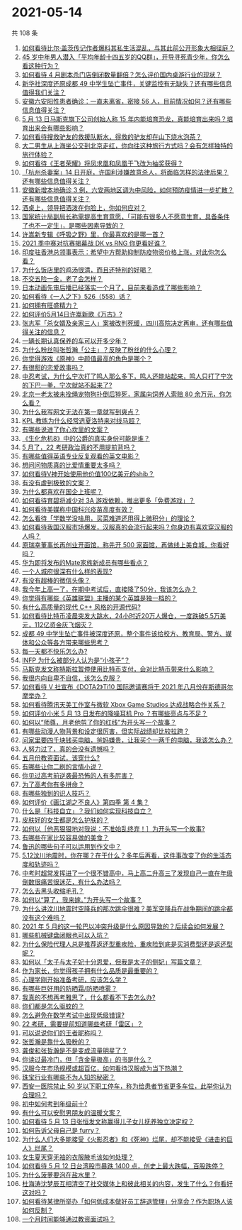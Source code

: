 # 2021-05-14

共 108 条

<!-- BEGIN -->
<!-- 最后更新时间 Fri May 14 2021 11:19:14 GMT+0800 (China Standard Time) -->

1. [如何看待比尔·盖茨传记作者爆料其私生活混乱，与其此前公开形象大相径庭？](https://www.zhihu.com/question/459168945)
2. [45
   岁中年男人潜入「平均年龄十四五岁的QQ群」，开导寻死青少年，你怎么看这种行为？](https://www.zhihu.com/question/458209073)
3. [如何看待 4
   月剧本杀门店倒闭数量翻倍？怎么评价国内桌游行业的现状？](https://www.zhihu.com/question/459180058)
4. [新华社深度还原成都 49
   中学生坠亡事件，关键监控有无缺失？还有哪些信息值得我们关注？](https://www.zhihu.com/question/459149724)
5. [安徽六安阳性患者确诊：一直未离省，密接 56
   人，目前情况如何？还有哪些信息值得关注？](https://www.zhihu.com/question/459216973)
6. [5 月 13 日马斯克旗下公司创始人称 15
   年内能培育恐龙，真能培育出来吗？培育出来会有哪些影响？](https://www.zhihu.com/question/459235882)
7. [如何看待搜救驴友的救援队断水，得救的驴友却在山下烧水泡茶？](https://www.zhihu.com/question/459310609)
8. [大二男生从上海坐公交到北京走红，你向往这种旅行方式吗？会有怎样独特的旅行体验？](https://www.zhihu.com/question/459203090)
9. [如何看待《王者荣耀》将凤求凰和凤凰于飞改为抽奖获得？](https://www.zhihu.com/question/459185231)
10. [「杭州杀妻案」14
    日开庭，许国利涉嫌故意杀人，将面临怎样的法律后果？还有哪些信息值得关注？](https://www.zhihu.com/question/459018152)
11. [安徽新增本地确诊 3
    例，六安两地区调为中风险，如何预防疫情进一步扩散？还有哪些信息值得关注？](https://www.zhihu.com/question/459297033)
12. [酒桌上，领导把酒泼在你脸上，你如何应对？](https://www.zhihu.com/question/438684200)
13. [国家统计局副局长称需提高生育意愿，「可能有很多人不愿意生育，具备条件了也不一定生」，是哪些因素导致的？](https://www.zhihu.com/question/459227388)
14. [许嵩新专辑《呼吸之野》里，你最喜欢的是哪一首？](https://www.zhihu.com/question/459313236)
15. [2021 季中赛对抗赛揭幕战 DK vs RNG 你更看好谁？](https://www.zhihu.com/question/459201355)
16. [印度驻香港总领事表示：希望中方帮助抑制防疫物资价格上涨，对此你怎么看？](https://www.zhihu.com/question/459219198)
17. [为什么饭店里的鸡汤很清，而且还特别的好喝？](https://www.zhihu.com/question/437783371)
18. [不交五险一金，老了会怎样？](https://www.zhihu.com/question/383748418)
19. [日本动画先审后播已经落实一个月了，目前来看造成了哪些影响？](https://www.zhihu.com/question/459030813)
20. [如何看待《一人之下》526（558）话？](https://www.zhihu.com/question/459275898)
21. [如何拥有旺盛精力？](https://www.zhihu.com/question/21671881)
22. [如何评价5月14日许嵩新歌《万古》?](https://www.zhihu.com/question/459309903)
23. [张志军「杀女婿及亲家三人」案被改判死缓，四川高院决定再审，还有哪些值得关注的信息？](https://www.zhihu.com/question/459168017)
24. [一辆长期认真保养的车可以开多少年？](https://www.zhihu.com/question/42018659)
25. [为什么粉丝叫张哲瀚「公主」？反映了粉丝的什么心理？](https://www.zhihu.com/question/457355329)
26. [你觉得游戏《原神》中颜值最高的角色是哪个？](https://www.zhihu.com/question/459265069)
27. [有很甜的恋爱故事吗？](https://www.zhihu.com/question/336465537)
28. [中忍考试，为什么宁次打了鸣人那么多下，鸣人还能站起来，鸣人只打了宁次的下巴一拳，宁次就站不起来了?](https://www.zhihu.com/question/458394330)
29. [北京一老太被未拴绳宠物狗扑倒后猝死，家属向饲养人索赔 80
    余万元，你怎么看？](https://www.zhihu.com/question/459188941)
30. [为什么我写网文无法在第一章就写到爽点？](https://www.zhihu.com/question/456638837)
31. [KPL 教练为什么经常选夏洛特来对线马超？](https://www.zhihu.com/question/456202014)
32. [有哪些说进了你心坎里的文案？](https://www.zhihu.com/question/450326199)
33. [《生化危机8》中的公爵的真实身份可能是谁？](https://www.zhihu.com/question/458347017)
34. [5 月了，22 考研政治真的不用提前背吗？](https://www.zhihu.com/question/459197746)
35. [有哪些值得英语专业反复观看的英文电影？](https://www.zhihu.com/question/327827779)
36. [想问问物质真的比爱情重要太多吗？](https://www.zhihu.com/question/458790267)
37. [如何看待V神开始使用他价值100亿美元的shib？](https://www.zhihu.com/question/459141863)
38. [有没有虐到极致的文案？](https://www.zhihu.com/question/438549057)
39. [为什么都喜欢在国企上班呢？](https://www.zhihu.com/question/435520812)
40. [如何看待育碧将减少对 3A 游戏依赖，推出更多「免费游戏」？](https://www.zhihu.com/question/459085211)
41. [如何看待美媒称中国科兴疫苗高度有效？](https://www.zhihu.com/question/459164049)
42. [怎么看待「学数学没啥用，买菜难道还用得上微积分」的理论？](https://www.zhihu.com/question/330028623)
43. [如何看待我国汉服市场爆发，汉服真的会流行起来吗？你身边有喜欢穿汉服的人吗？](https://www.zhihu.com/question/459183624)
44. [原瑞幸董事长再创业开面馆，称先开 500
    家面馆，再做线上美食城，你看好吗？](https://www.zhihu.com/question/459077352)
45. [华为即将发布的Mate家族新成员有哪些看点？](https://www.zhihu.com/question/459213568)
46. [一个人城府很深有什么样的表现?](https://www.zhihu.com/question/30478446)
47. [有没有超棒的微信头像？](https://www.zhihu.com/question/432712007)
48. [我今年上高一了，在期中考试后，直接降了50分，我该怎么办？](https://www.zhihu.com/question/457399291)
49. [你觉得有哪些《英雄联盟》主播的某个英雄是独一档的？](https://www.zhihu.com/question/458263223)
50. [有什么高质量的现代 C++ 风格的开源代码?](https://www.zhihu.com/question/23153437)
51. [如何看待比特币凌晨突发大跳水，24小时近20万人爆仓，一度跌破5.5万美元，112亿资金灰飞烟灭？](https://www.zhihu.com/question/458814331)
52. [成都 49
    中学生坠亡事件被深度还原，整个事件该给校方、教育局、警方、媒体和公众等各方带来哪些思考？](https://www.zhihu.com/question/459211214)
53. [每一天都不快乐怎么办?](https://www.zhihu.com/question/455487375)
54. [INFP 为什么被部分人认为是“小孩子”？](https://www.zhihu.com/question/455026352)
55. [马斯克发文称特斯拉暂停使用比特币支付，会对比特币带来什么影响？](https://www.zhihu.com/question/459161438)
56. [我很内向自卑不自信，该怎么克服？](https://www.zhihu.com/question/454924026)
57. [如何看待 V 社宣布《DOTA2》Ti10 国际邀请赛将于 2021
    年八月份在斯德哥尔摩举办？](https://www.zhihu.com/question/459019776)
58. [如何看待腾讯天美工作室与微软 Xbox Game Studios
    达成战略合作关系？](https://www.zhihu.com/question/459182008)
59. [如何评价小米 5 月 13 日发布的降噪耳机 Pro
    ？有哪些亮点与不足？](https://www.zhihu.com/question/458684897)
60. [如何以“师尊，月老他剪了你的红线”为开头写一个故事？](https://www.zhihu.com/question/444729919)
61. [有哪些动漫人物背景和设定很厉害，但实际战绩却比较拉跨？](https://www.zhihu.com/question/450292431)
62. [问家里要四千块钱买电脑，爸妈嫌贵，让我买个一两千的电脑，我该怎么办？](https://www.zhihu.com/question/438760685)
63. [人努力过了，真的会没有遗憾吗？](https://www.zhihu.com/question/456328273)
64. [五月份教资面试，该穿什么?](https://www.zhihu.com/question/457250431)
65. [有哪些让你二刷的言情小说？](https://www.zhihu.com/question/354691177)
66. [你见过高考前逆袭最恐怖的人有多厉害？](https://www.zhihu.com/question/283917753)
67. [为了高考你有多拼命？](https://www.zhihu.com/question/265601359)
68. [有哪些独到的识人技巧？](https://www.zhihu.com/question/47908341)
69. [如何评价《画江湖之不良人》第四季 第 4 集？](https://www.zhihu.com/question/459183650)
70. [什么是「科技自立」？我们如何实现科技自立？](https://www.zhihu.com/question/458853728)
71. [皮肤好的女生都是怎么护肤的？](https://www.zhihu.com/question/378731108)
72. [如何以［他恶狠狠地对我说：不准始乱终弃！］为开头写一个故事?](https://www.zhihu.com/question/458410036)
73. [有哪些在家比较容易做的美食？](https://www.zhihu.com/question/351273101)
74. [鲁迅的哪些句子可以运用到作文中？](https://www.zhihu.com/question/333279136)
75. [5.12汶川地震时，你在哪？在干什么？多年后再看，这件事改变了你的生活态度和轨迹吗？](https://www.zhihu.com/question/459026072)
76. [中考时超常发挥进了一个很不错高中，马上高二升高三了发现自己一直在年级倒数很痛苦很迷茫，有什么办法吗？](https://www.zhihu.com/question/458421713)
77. [怎么去黑头收缩毛孔？](https://www.zhihu.com/question/24903292)
78. [如何以“算了，我来嫁。”为开头写一个故事？](https://www.zhihu.com/question/453317026)
79. [为什么讲汶川地震时空降兵的那次跳伞很难？美军空降兵在战争期间的跳伞都没有这个难吗？](https://www.zhihu.com/question/35656689)
80. [2021 年 5
    月的这一轮巴以冲突升级是什么原因导致的？后续会如何发展？](https://www.zhihu.com/question/459004922)
81. [哪些机械键盘闭眼也可以入坑？](https://www.zhihu.com/question/380566492)
82. [为什么保险代理人总是推荐返还型重疾险，重疾险到底是买消费型还是返还型呢？](https://www.zhihu.com/question/326513838)
83. [如何以「太子与太子妃十分恩爱，但我是太子的侧妃」写篇文章？](https://www.zhihu.com/question/443793653)
84. [作为家长，你觉得孩子拥有什么品质是最重要的？](https://www.zhihu.com/question/458325713)
85. [心理学刚开始准备考研，应该怎么学？](https://www.zhihu.com/question/458669949)
86. [有哪些巨好用的防晒霜/防晒喷雾？](https://www.zhihu.com/question/268591519)
87. [我真的不想再考雅思了，什么都看不下去怎么办?](https://www.zhihu.com/question/348158667)
88. [你们都是怎么驱蚊的？](https://www.zhihu.com/question/321811888)
89. [怎么避免在数学考试中出现低级错误?](https://www.zhihu.com/question/453348798)
90. [22 考研，需要提前知道哪些考研「雷区」？](https://www.zhihu.com/question/448380449)
91. [可以说说你们的王者昵称吗？](https://www.zhihu.com/question/442206137)
92. [张哲瀚是靠什么吸粉的？](https://www.zhihu.com/question/458902092)
93. [龚俊和张哲瀚是不是变成流量明星了？](https://www.zhihu.com/question/458177200)
94. [你读过最冷门，但「含金量极高」的书是什么？](https://www.zhihu.com/question/438708854)
95. [汉服今年市场规模或超百亿，如何看待汉服成为当下热潮？](https://www.zhihu.com/question/459160852)
96. [珠宝行业有哪些不为人知的秘密？](https://www.zhihu.com/question/59084436)
97. [西安一医院禁止 50
    岁以下职工停车，称为给患者节省更多车位，此举你认为合理吗？](https://www.zhihu.com/question/459024549)
98. [初中如何考到年级前十?](https://www.zhihu.com/question/353434774)
99. [有什么可以安慰男朋友的温暖文案？](https://www.zhihu.com/question/451064358)
100. [如何看待 5 月 13
     日张恒发文称赢得儿子女儿抚养独立决定权？](https://www.zhihu.com/question/459149865)
101. [如何告诉父母自己是 furry？](https://www.zhihu.com/question/444555641)
102. [为什么人们大多能接受《火影忍者》和《死神》烂尾，却不能接受《进击的巨人》烂尾？](https://www.zhihu.com/question/453988761)
103. [女生夏天穿无袖的衣服腋毛该如何处理？](https://www.zhihu.com/question/49147353)
104. [如何看待 5 月 12 日台湾股市暴跌 1400
     点，创史上最大跌幅，百股跌停？](https://www.zhihu.com/question/459028790)
105. [为什么菠萝要泡在盐水里？](https://www.zhihu.com/question/441723737)
106. [杜海涛沈梦辰互相清空了社交媒体上和彼此相关的内容，发生了什么？你看好这对吗？](https://www.zhihu.com/question/459091147)
107. [如何看待某律所举办「如何低成本做好员工辞退管理」分享会？作为职场人该如何反制？](https://www.zhihu.com/question/459085788)
108. [一个月时间能够通过教资面试吗？](https://www.zhihu.com/question/450116108)

<!-- END -->
